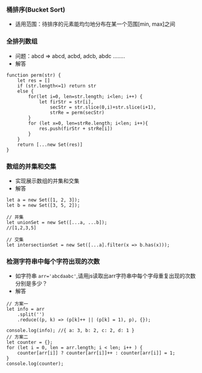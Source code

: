### 桶排序(Bucket Sort)
* 适用范围：待排序的元素能均匀地分布在某一个范围[min, max]之间


### 全排列数组
* 问题：abcd => abcd, acbd, adcb, abdc ........
* 解答

```
function perm(str) {
	let res = []
	if (str.length<=1) return str
	else {
		for(let i=0, len=str.length; i<len; i++) {
			let firStr = str[i],
				secStr = str.slice(0,i)+str.slice(i+1),
				strRe = perm(secStr)
		}
		for (let x=0, len=strRe.length; i<len; i++){
			res.push(firStr + strRe[i])
		}
	}
	return [...new Set(res)]
}
```

### 数组的并集和交集
* 实现展示数组的并集和交集
* 解答

```
let a = new Set([1, 2, 3]);
let b = new Set([3, 5, 2]); 

// 并集
let unionSet = new Set([...a, ...b]);
//[1,2,3,5]

// 交集
let intersectionSet = new Set([...a].filter(x => b.has(x)));
```

### 检测字符串中每个字符出现的次数
* 如字符串 `arr='abcdaabc'`,请用js读取出arr字符串中每个字母重复出现的次数分别是多少？
* 解答

```
// 方案一
let info = arr
    .split('')
    .reduce((p, k) => (p[k]++ || (p[k] = 1), p), {});

console.log(info); //{ a: 3, b: 2, c: 2, d: 1 }
// 方案二
let counter = {};
for (let i = 0, len = arr.length; i < len; i++ ) {
    counter[arr[i]] ? counter[arr[i]]++ : counter[arr[i]] = 1;
}
console.log(counter);
```